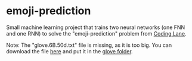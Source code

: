 # emoji-prediction
Small machine learning project that trains two neural networks (one FNN and one RNN) to solve the "emoji-prediction" problem from [Coding Lane](https://github.com/Coding-Lane/Emojify-Text).

Note:
The "glove.6B.50d.txt" file is missing, as it is too big. You can download the file [here](https://nlp.stanford.edu/projects/glove/) and put it in the [glove folder](emoji_prediction/resources/glove).

